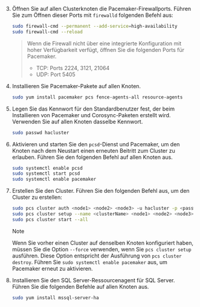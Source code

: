 3. Öffnen Sie auf allen Clusterknoten die Pacemaker-Firewallports. Führen Sie zum Öffnen dieser Ports mit `firewalld` folgenden Befehl aus:

   ```bash
   sudo firewall-cmd --permanent --add-service=high-availability
   sudo firewall-cmd --reload
   ```

   > Wenn die Firewall nicht über eine integrierte Konfiguration mit hoher Verfügbarkeit verfügt, öffnen Sie die folgenden Ports für Pacemaker.
   >
   > * TCP: Ports 2224, 3121, 21064
   > * UDP: Port 5405

1. Installieren Sie Pacemaker-Pakete auf allen Knoten.

   ```bash
   sudo yum install pacemaker pcs fence-agents-all resource-agents
   ```

2. Legen Sie das Kennwort für den Standardbenutzer fest, der beim Installieren von Pacemaker und Corosync-Paketen erstellt wird. Verwenden Sie auf allen Knoten dasselbe Kennwort. 

   ```bash
   sudo passwd hacluster
   ```

3. Aktivieren und starten Sie den `pcsd`-Dienst und Pacemaker, um den Knoten nach dem Neustart einen erneuten Beitritt zum Cluster zu erlauben. Führen Sie den folgenden Befehl auf allen Knoten aus.

   ```bash
   sudo systemctl enable pcsd
   sudo systemctl start pcsd
   sudo systemctl enable pacemaker
   ```

4. Erstellen Sie den Cluster. Führen Sie den folgenden Befehl aus, um den Cluster zu erstellen:

   ```bash
   sudo pcs cluster auth <node1> <node2> <node3> -u hacluster -p <password for hacluster>
   sudo pcs cluster setup --name <clusterName> <node1> <node2> <node3> 
   sudo pcs cluster start --all
   ```
   
   >[!NOTE]
   >Wenn Sie vorher einen Cluster auf denselben Knoten konfiguriert haben, müssen Sie die Option `--force` verwenden, wenn Sie `pcs cluster setup` ausführen. Diese Option entspricht der Ausführung von `pcs cluster destroy`. Führen Sie `sudo systemctl enable pacemaker` aus, um Pacemaker erneut zu aktivieren.

5. Installieren Sie den SQL Server-Ressourcenagent für SQL Server. Führen Sie die folgenden Befehle auf allen Knoten aus. 

   ```bash
   sudo yum install mssql-server-ha
   ```
